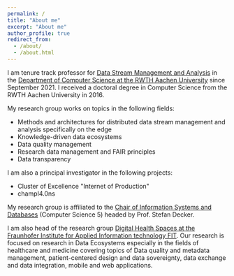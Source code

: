 ```yaml
---
permalink: /
title: "About me"
excerpt: "About me"
author_profile: true
redirect_from: 
  - /about/
  - /about.html
---
```


I am tenure track professor for <a href="http://dsma.rwth-aachen.de">Data Stream Management and Analysis</a> in the <a href="https://www.informatik.rwth-aachen.de/cms/~mxz/informatik">Department of Computer Science at the RWTH Aachen University</a> since September 2021. I received a doctoral degree in Computer Science from the RWTH Aachen University in 2016.

My research group works on topics in the following fields:

<ul>
<li>Methods and architectures for distributed data stream management and analysis specifically on the edge</li>
<li>Knowledge-driven data ecosystems</li>
<li>Data quality management</li>
<li>Research data management and FAIR principles</li>
<li>Data transparency</li>
</ul>

I am also a principal investigator in the following projects: 
<ul>
<li>Cluster of Excellence "Internet of Production"</li>
<li>champI4.0ns</li> 
</ul>

My research group is affiliated to the <a href="http://dbis.rwth-aachen.de">Chair of Information Systems and Databases</a> (Computer Science 5) headed by Prof. Stefan Decker.

I am also head of the research group <a href="https://www.fit.fraunhofer.de/en/business-areas/digital-health/digital-health-spaces.html">Digital Health Spaces at the Fraunhofer Institute for Applied Information technology FIT</a>. Our research is focused on research in Data Ecosystems especially in the fields of healthcare and medicine covering topics of Data quality and metadata management, patient-centered design and data sovereignty, data exchange and data integration, mobile and web applications.

